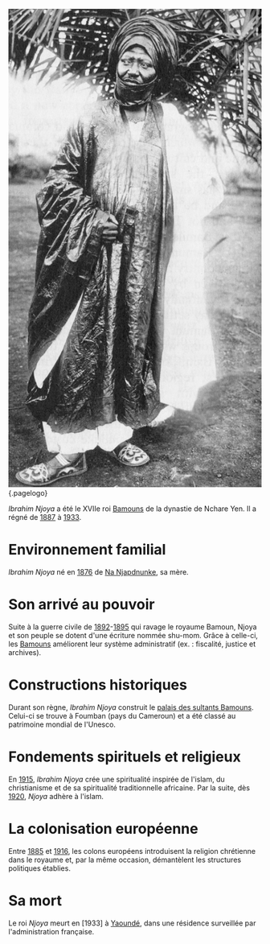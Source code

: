 <!-- TITLE: Ibrahim Njoya -->
<!-- SUBTITLE: Présentation de Ibrahim Njoya -->

![Njoya Of Bamun](/uploads/personnalite/njoya-of-bamun.jpg "Njoya Of Bamun"){.pagelogo}

*Ibrahim Njoya* a été le XVIIe roi [Bamouns]() de la dynastie de Nchare Yen. Il a régné de [1887]() à [1933]().

# Environnement familial
*Ibrahim Njoya* né en [1876]() de [Na Njapdnunke](), sa mère.

# Son arrivé au pouvoir
Suite à la guerre civile de [1892]()-[1895]() qui ravage le royaume Bamoun, Njoya et son peuple se dotent d'une écriture nommée shu-mom. Grâce à celle-ci, les [Bamouns]() améliorent leur système administratif (ex. : fiscalité, justice et archives).

# Constructions historiques
Durant son règne, *Ibrahim Njoya* construit le [palais des sultants Bamouns](). Celui-ci se trouve à Foumban (pays du Cameroun) et a été classé au patrimoine mondial de l'Unesco.

# Fondements spirituels et religieux
En [1915](), *Ibrahim Njoya* crée une spiritualité inspirée de l'islam, du christianisme et de sa spiritualité traditionnelle africaine.
Par la suite, dès [1920](), *Njoya* adhère à l'islam.

# La colonisation européenne
Entre [1885]() et [1916](), les colons européens introduisent la religion chrétienne dans le royaume et, par la même occasion, démantèlent les structures politiques établies.

# Sa mort
Le roi *Njoya* meurt en [1933] à [Yaoundé](), dans une résidence surveillée par l'administration française.


[^1]: [Ibrahim Njoya](https://fr.wikipedia.org/wiki/Ibrahim_Njoya). In [Wikipédia](https://fr.wikipedia.org/) [en ligne]. Fondation Wikimedia, 2003 [consulté le [10]() [Juin]() [2018]()]. https://fr.wikipedia.org/wiki/Ibrahim_Njoya